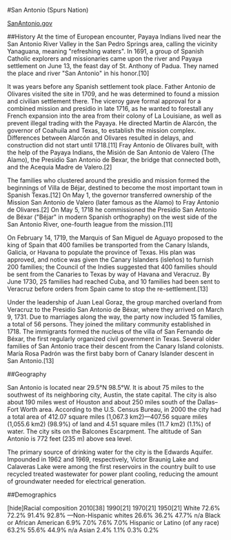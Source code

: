 #San Antonio (Spurs Nation)

[SanAntonio.gov](www.sanantonio.gov)

##History
At the time of European encounter, Payaya Indians lived near the San Antonio River Valley in the San Pedro Springs area, calling the vicinity Yanaguana, meaning "refreshing waters". In 1691, a group of Spanish Catholic explorers and missionaries came upon the river and Payaya settlement on June 13, the feast day of St. Anthony of Padua. They named the place and river "San Antonio" in his honor.[10]

It was years before any Spanish settlement took place. Father Antonio de Olivares visited the site in 1709, and he was determined to found a mission and civilian settlement there. The viceroy gave formal approval for a combined mission and presidio in late 1716, as he wanted to forestall any French expansion into the area from their colony of La Louisiane, as well as prevent illegal trading with the Payaya. He directed Martin de Alarcón, the governor of Coahuila and Texas, to establish the mission complex. Differences between Alarcón and Olivares resulted in delays, and construction did not start until 1718.[11] Fray Antonio de Olivares built, with the help of the Payaya Indians, the Misión de San Antonio de Valero (The Alamo), the Presidio San Antonio de Bexar, the bridge that connected both, and the Acequia Madre de Valero.[2]

The families who clustered around the presidio and mission formed the beginnings of Villa de Béjar, destined to become the most important town in Spanish Texas.[12] On May 1, the governor transferred ownership of the Mission San Antonio de Valero (later famous as the Alamo) to Fray Antonio de Olivares.[2] On May 5, 1718 he commissioned the Presidio San Antonio de Béxar ("Béjar" in modern Spanish orthography) on the west side of the San Antonio River, one-fourth league from the mission.[11]

On February 14, 1719, the Marquis of San Miguel de Aguayo proposed to the king of Spain that 400 families be transported from the Canary Islands, Galicia, or Havana to populate the province of Texas. His plan was approved, and notice was given the Canary Islanders (isleños) to furnish 200 families; the Council of the Indies suggested that 400 families should be sent from the Canaries to Texas by way of Havana and Veracruz. By June 1730, 25 families had reached Cuba, and 10 families had been sent to Veracruz before orders from Spain came to stop the re-settlement.[13]

Under the leadership of Juan Leal Goraz, the group marched overland from Veracruz to the Presidio San Antonio de Béxar, where they arrived on March 9, 1731. Due to marriages along the way, the party now included 15 families, a total of 56 persons. They joined the military community established in 1718. The immigrants formed the nucleus of the villa of San Fernando de Béxar, the first regularly organized civil government in Texas. Several older families of San Antonio trace their descent from the Canary Island colonists. María Rosa Padrón was the first baby born of Canary Islander descent in San Antonio.[13]


##Geography

San Antonio is located near 29.5°N 98.5°W. It is about 75 miles to the southwest of its neighboring city, Austin, the state capital. The city is also about 190 miles west of Houston and about 250 miles south of the Dallas–Fort Worth area. According to the U.S. Census Bureau, in 2000 the city had a total area of 412.07 square miles (1,067.3 km2)—407.56 square miles (1,055.6 km2) (98.9%) of land and 4.51 square miles (11.7 km2) (1.1%) of water. The city sits on the Balcones Escarpment. The altitude of San Antonio is 772 feet (235 m) above sea level.

The primary source of drinking water for the city is the Edwards Aquifer. Impounded in 1962 and 1969, respectively, Victor Braunig Lake and Calaveras Lake were among the first reservoirs in the country built to use recycled treated wastewater for power plant cooling, reducing the amount of groundwater needed for electrical generation.

##Demographics

[hide]Racial composition	2010[38]	1990[21]	1970[21]	1950[21]
White	72.6%	72.2%	91.4%	92.8%
 —Non-Hispanic whites	26.6%	36.2%	47.7%	n/a
Black or African American	6.9%	7.0%	7.6%	7.0%
Hispanic or Latino (of any race)	63.2%	55.6%	44.9%	n/a
Asian	2.4%	1.1%	0.3%	0.2%

